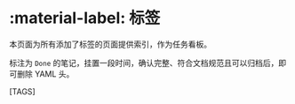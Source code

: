 # :material-label: 标签

本页面为所有添加了标签的页面提供索引，作为任务看板。

标注为 `Done` 的笔记，挂置一段时间，确认完整、符合文档规范且可以归档后，即可删除 YAML 头。

[TAGS]
